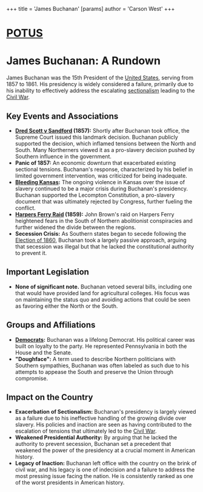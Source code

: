 +++
 title = 'James Buchanan'
[params]
	author = 'Carson West'
+++
# [POTUS](./../potus/)
# James Buchanan: A Rundown

James Buchanan was the 15th President of the [United States](./../united-states/), serving from 1857 to 1861. His presidency is widely considered a failure, primarily due to his inability to effectively address the escalating [sectionalism](./../sectionalism/) leading to the [Civil War](./../civil-war/).

## Key Events and Associations

*   **[Dred Scott v Sandford](./../dred-scott-v-sandford/) (1857):** Shortly after Buchanan took office, the Supreme Court issued this landmark decision. Buchanan publicly supported the decision, which inflamed tensions between the North and South. Many Northerners viewed it as a pro-slavery decision pushed by Southern influence in the government.
*   **Panic of 1857:** An economic downturn that exacerbated existing sectional tensions. Buchanan's response, characterized by his belief in limited government intervention, was criticized for being inadequate.
*   **[Bleeding Kansas](./../bleeding-kansas/):** The ongoing violence in Kansas over the issue of slavery continued to be a major crisis during Buchanan's presidency. Buchanan supported the Lecompton Constitution, a pro-slavery document that was ultimately rejected by Congress, further fueling the conflict.
*   **[Harpers Ferry Raid](./../harpers-ferry-raid/) (1859):** John Brown's raid on Harpers Ferry heightened fears in the South of Northern abolitionist conspiracies and further widened the divide between the regions.
*   **Secession Crisis:** As Southern states began to secede following the [Election of 1860](./../election-of-1860/), Buchanan took a largely passive approach, arguing that secession was illegal but that he lacked the constitutional authority to prevent it.

## Important Legislation

*   **None of significant note.** Buchanan vetoed several bills, including one that would have provided land for agricultural colleges. His focus was on maintaining the status quo and avoiding actions that could be seen as favoring either the North or the South.

## Groups and Affiliations

*   **[Democrats](./../democrats/):** Buchanan was a lifelong Democrat. His political career was built on loyalty to the party. He represented Pennsylvania in both the House and the Senate.
*   **"Doughface":** A term used to describe Northern politicians with Southern sympathies, Buchanan was often labeled as such due to his attempts to appease the South and preserve the Union through compromise.

## Impact on the Country

*   **Exacerbation of Sectionalism:** Buchanan's presidency is largely viewed as a failure due to his ineffective handling of the growing divide over slavery. His policies and inaction are seen as having contributed to the escalation of tensions that ultimately led to the [Civil War](./../civil-war/).
*   **Weakened Presidential Authority:** By arguing that he lacked the authority to prevent secession, Buchanan set a precedent that weakened the power of the presidency at a crucial moment in American history.
*   **Legacy of Inaction:** Buchanan left office with the country on the brink of civil war, and his legacy is one of indecision and a failure to address the most pressing issue facing the nation. He is consistently ranked as one of the worst presidents in American history.

